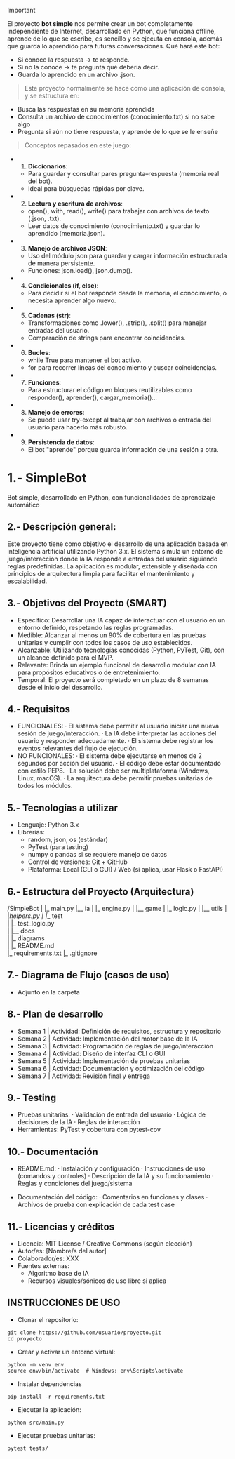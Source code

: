 > [!IMPORTANT]
> El proyecto <b>bot simple</b> nos permite crear un bot completamente independiente de Internet, desarrollado en Python, que funciona offline, aprende de lo que se escribe, es sencillo y se ejecuta en consola, además que guarda lo aprendido para futuras conversaciones.
> Qué hará este bot:
  - Si conoce la respuesta → te responde.
  - Si no la conoce → te pregunta qué debería decir.
  - Guarda lo aprendido en un archivo .json.

> Este proyecto normalmente se hace como una aplicación de consola, y se estructura en:
- Busca las respuestas en su memoria aprendida
- Consulta un archivo de conocimientos (conocimiento.txt) si no sabe algo
- Pregunta si aún no tiene respuesta, y aprende de lo que se le enseñe

> Conceptos repasados en este juego: 
- 1. <b>Diccionarios</b>: 
  - Para guardar y consultar pares pregunta–respuesta (memoria real del bot).
  - Ideal para búsquedas rápidas por clave.

- 2. <b>Lectura y escritura de archivos</b>: 
  - open(), with, read(), write() para trabajar con archivos de texto (.json, .txt).
  - Leer datos de conocimiento (conocimiento.txt) y guardar lo aprendido (memoria.json).

- 3. <b>Manejo de archivos JSON</b>:
  - Uso del módulo json para guardar y cargar información estructurada de manera persistente.
  - Funciones: json.load(), json.dump().

- 4. <b>Condicionales (if, else)</b>:
  - Para decidir si el bot responde desde la memoria, el conocimiento, o necesita aprender algo nuevo.

- 5. <b>Cadenas (str)</b>:
  - Transformaciones como .lower(), .strip(), .split() para manejar entradas del usuario.
  - Comparación de strings para encontrar coincidencias.

- 6. <b>Bucles</b>:
  - while True para mantener el bot activo.
  - for para recorrer líneas del conocimiento y buscar coincidencias.

- 7. <b>Funciones</b>:
  - Para estructurar el código en bloques reutilizables como responder(), aprender(), cargar_memoria()...

- 8. <b>Manejo de errores</b>: 
  - Se puede usar try-except al trabajar con archivos o entrada del usuario para hacerlo más robusto.

- 9. <b>Persistencia de datos</b>:
  - El bot "aprende" porque guarda información de una sesión a otra.

# 1.- SimpleBot
Bot simple, desarrollado en Python, con funcionalidades de aprendizaje automático

## 2.- Descripción general: 
Este proyecto tiene como objetivo el desarrollo de una aplicación basada en inteligencia artificial utilizando Python 3.x. El sistema simula un entorno de juego/interacción donde la IA responde a entradas del usuario siguiendo reglas predefinidas. La aplicación es modular, extensible y diseñada con principios de arquitectura limpia para facilitar el mantenimiento y escalabilidad.

## 3.- Objetivos del Proyecto (SMART)
- Específico: Desarrollar una IA capaz de interactuar con el usuario en un entorno definido, respetando las reglas programadas.
- Medible: Alcanzar al menos un 90% de cobertura en las pruebas unitarias y cumplir con todos los casos de uso establecidos.
- Alcanzable: Utilizando tecnologías conocidas (Python, PyTest, Git), con un alcance definido para el MVP.
- Relevante: Brinda un ejemplo funcional de desarrollo modular con IA para propósitos educativos o de entretenimiento.
- Temporal: El proyecto será completado en un plazo de 8 semanas desde el inicio del desarrollo.

## 4.- Requisitos
- FUNCIONALES:
    · El sistema debe permitir al usuario iniciar una nueva sesión de juego/interacción.
    · La IA debe interpretar las acciones del usuario y responder adecuadamente.
    · El sistema debe registrar los eventos relevantes del flujo de ejecución.
- NO FUNCIONALES:
    · El sistema debe ejecutarse en menos de 2 segundos por acción del usuario.
    · El código debe estar documentado con estilo PEP8.
    · La solución debe ser multiplataforma (Windows, Linux, macOS).
    · La arquitectura debe permitir pruebas unitarias de todos los módulos.

## 5.- Tecnologías a utilizar
- Lenguaje: Python 3.x
- Librerías:
  - random, json, os (estándar)
  - PyTest (para testing)
  - numpy o pandas si se requiere manejo de datos
  - Control de versiones: Git + GitHub
  - Plataforma: Local (CLI o GUI) / Web (si aplica, usar Flask o FastAPI)

## 6.- Estructura del Proyecto (Arquitectura)
/SimpleBot
    |
    |_ main.py 
    |__ ia
    |   |_ engine.py 
    |
    |__ game
    |   |_ logic.py 
    |
    |__ utils
    |   |_helpers.py 
    |
    |__ test               
    |     |_ test_logic.py   
    | 
    |__ docs               
    |     |_ diagrams           
    |
    |_ README.md                
    |_ requirements.txt
    |_ .gitignore         

## 7.- Diagrama de Flujo (casos de uso)
- Adjunto en la carpeta

## 8.- Plan de desarrollo
- Semana 1 | Actividad: Definición de requisitos, estructura y repositorio
- Semana 2 | Actividad: Implementación del motor base de la IA
- Semana 3 | Actividad: Programación de reglas de juego/interacción
- Semana 4 | Actividad: Diseño de interfaz CLI o GUI
- Semana 5 | Actividad: Implementación de pruebas unitarias
- Semana 6 | Actividad: Documentación y optimización del código
- Semana 7 | Actividad: Revisión final y entrega

## 9.- Testing
- Pruebas unitarias: 
    · Validación de entrada del usuario
    · Lógica de decisiones de la IA
    · Reglas de interacción
- Herramientas: PyTest y cobertura con pytest-cov

## 10.- Documentación
- README.md:
    · Instalación y configuración
    · Instrucciones de uso (comandos y controles)
    · Descripción de la IA y su funcionamiento
    · Reglas y condiciones del juego/sistema

- Documentación del código:
    · Comentarios en funciones y clases
    · Archivos de prueba con explicación de cada test case

## 11.- Licencias y créditos
- Licencia: MIT License / Creative Commons (según elección)
- Autor/es: [Nombre/s del autor]
- Colaborador/es: XXX
- Fuentes externas:
   - Algoritmo base de IA
   - Recursos visuales/sónicos de uso libre si aplica

## INSTRUCCIONES DE USO
- Clonar el repositorio:
```
git clone https://github.com/usuario/proyecto.git
cd proyecto
```
- Crear y activar un entorno virtual:
```
python -m venv env
source env/bin/activate  # Windows: env\Scripts\activate
```
- Instalar dependencias
```
pip install -r requirements.txt
```
- Ejecutar la aplicación:
```
python src/main.py
```

- Ejecutar pruebas unitarias:
```
pytest tests/
```